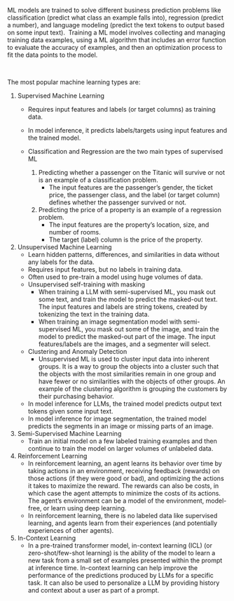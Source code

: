 ML models are trained to solve different business prediction problems like classification (predict what class an example falls into), regression (predict a number), and language modeling (predict the text tokens to output based on some input text).  Training a ML model involves collecting and managing training data examples, using a ML algorithm that includes an error function to evaluate the accuracy of examples, and then an optimization process to fit the data points to the model.

‍

The most popular machine learning types are:

1. Supervised Machine Learning
	* Requires input features and labels (or target columns) as training data.
	* In model inference, it predicts labels/targets using input features and the trained model.
	* Classification and Regression are the two main types of supervised ML
	
		1. Predicting whether a passenger on the Titanic will survive or not is an example of a classification problem.
			+ The input features are the passenger’s gender, the ticket price, the passenger class, and the label (or target column) defines whether the passenger survived or not.
		2. Predicting the price of a property is an example of a regression problem.
			+ The input features are the property’s location, size, and number of rooms.
			+ The target (label) column is the price of the property.
2. Unsupervised Machine Learning
	* Learn hidden patterns, differences, and similarities in data without any labels for the data.
	* Requires input features, but no labels in training data.
	* Often used to pre-train a model using huge volumes of data.
	* Unsupervised self-training with masking
		+ When training a LLM with semi-supervised ML, you mask out some text, and train the model to predict the masked-out text. The input features and labels are string tokens, created by tokenizing the text in the training data.
		+ When training an image segmentation model with semi-supervised ML, you mask out some of the image, and train the model to predict the masked-out part of the image. The input features/labels are the images, and a segmenter will select.
	* Clustering and Anomaly Detection
		+ Unsupervised ML is used to cluster input data into inherent groups. It is a way to group the objects into a cluster such that the objects with the most similarities remain in one group and have fewer or no similarities with the objects of other groups. An example of the clustering algorithm is grouping the customers by their purchasing behavior.
	* In model inference for LLMs, the trained model predicts output text tokens given some input text.
	* In model inference for image segmentation, the trained model predicts the segments in an image or missing parts of an image.
3. Semi-Supervised Machine Learning
	* Train an initial model on a few labeled training examples and then continue to train the model on larger volumes of unlabeled data.
4. Reinforcement Learning
	* In reinforcement learning, an agent learns its behavior over time by taking actions in an environment, receiving feedback (rewards) on those actions (if they were good or bad), and optimizing the actions it takes to maximize the reward. The rewards can also be costs, in which case the agent attempts to minimize the costs of its actions. The agent’s environment can be a model of the environment, model-free, or learn using deep learning.
	* In reinforcement learning, there is no labeled data like supervised learning, and agents learn from their experiences (and potentially experiences of other agents).
5. In-Context Learning
	* In a pre-trained transformer model, in-context learning (ICL) (or zero-shot/few-shot learning) is the ability of the model to learn a new task from a small set of examples presented within the prompt at inference time. In-context learning can help improve the performance of the predictions produced by LLMs for a specific task. It can also be used to personalize a LLM by providing history and context about a user as part of a prompt.

